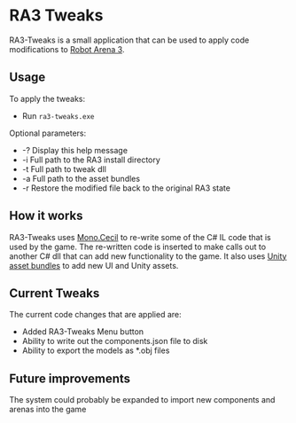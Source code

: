 # RA3 Tweaks

RA3-Tweaks is a small application that can be used to apply code modifications to [Robot Arena 3](http://store.steampowered.com/app/363530/).


## Usage
To apply the tweaks:
* Run `ra3-tweaks.exe`


Optional parameters:
* -?                 Display this help message
* -i <path>          Full path to the RA3 install directory
* -t <path>          Full path to tweak dll
* -a <path>          Full path to the asset bundles
* -r                 Restore the modified file back to the original RA3 state


## How it works
RA3-Tweaks uses [Mono.Cecil](https://github.com/jbevain/cecil) to re-write some of the C# IL code that is used by the game.
The re-written code is inserted to make calls out to another C# dll that can add new functionality to the game.
It also uses [Unity](http://unity3d.com/) [asset bundles](http://docs.unity3d.com/Manual/AssetBundlesIntro.html) to add new UI and Unity assets.


## Current Tweaks
The current code changes that are applied are:
* Added RA3-Tweaks Menu button
* Ability to write out the components.json file to disk
* Ability to export the models as *.obj files


## Future improvements
The system could probably be expanded to import new components and arenas into the game
